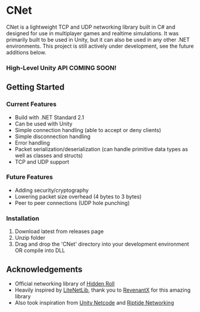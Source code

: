 # CNet

CNet is a lightweight TCP and UDP networking library built in C# and designed for use in multiplayer games and realtime simulations. It was primarily built to be used in Unity, but it can also be used in any other .NET environments. This project is still actively under development, see the future additions below.

### High-Level Unity API COMING SOON!

## Getting Started

### Current Features
- Build with .NET Standard 2.1
- Can be used with Unity
- Simple connection handling (able to accept or deny clients)
- Simple disconnection handling
- Error handling
- Packet serialization/deserialization (can handle primitive data types as well as classes and structs)
- TCP and UDP support

### Future Features
- Adding security/cryptography
- Lowering packet size overhead (4 bytes to 3 bytes)
- Peer to peer connections (UDP hole punching)

### Installation
1. Download latest from releases page
2. Unzip folder
3. Drag and drop the 'CNet' directory into your development environment OR compile into DLL

## Acknowledgements
- Official networking library of [Hidden Roll](https://hiddenroll.com/)
- Heavily inspired by [LiteNetLib](https://github.com/RevenantX/LiteNetLib), thank you to [RevenantX](https://github.com/) for this amazing library
- Also took inspiration from [Unity Netcode](https://docs-multiplayer.unity3d.com/netcode/current/about/) and [Riptide Networking](https://github.com/RiptideNetworking/Riptide)